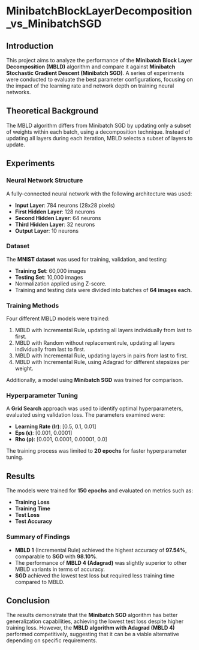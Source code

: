 # MinibatchBlockLayerDecomposition_vs_MinibatchSGD

## Introduction
This project aims to analyze the performance of the **Minibatch Block Layer Decomposition (MBLD)** algorithm and compare it against **Minibatch Stochastic Gradient Descent (Minibatch SGD)**. A series of experiments were conducted to evaluate the best parameter configurations, focusing on the impact of the learning rate and network depth on training neural networks.

## Theoretical Background
The MBLD algorithm differs from Minibatch SGD by updating only a subset of weights within each batch, using a decomposition technique. Instead of updating all layers during each iteration, MBLD selects a subset of layers to update.

## Experiments
### Neural Network Structure
A fully-connected neural network with the following architecture was used:
- **Input Layer**: 784 neurons (28x28 pixels)
- **First Hidden Layer**: 128 neurons
- **Second Hidden Layer**: 64 neurons
- **Third Hidden Layer**: 32 neurons
- **Output Layer**: 10 neurons

### Dataset
The **MNIST dataset** was used for training, validation, and testing:
- **Training Set**: 60,000 images
- **Testing Set**: 10,000 images
- Normalization applied using Z-score.
- Training and testing data were divided into batches of **64 images each**.

### Training Methods
Four different MBLD models were trained:
1. MBLD with Incremental Rule, updating all layers individually from last to first.
2. MBLD with Random without replacement rule, updating all layers individually from last to first.
3. MBLD with Incremental Rule, updating layers in pairs from last to first.
4. MBLD with Incremental Rule, using Adagrad for different stepsizes per weight.

Additionally, a model using **Minibatch SGD** was trained for comparison.

### Hyperparameter Tuning
A **Grid Search** approach was used to identify optimal hyperparameters, evaluated using validation loss. The parameters examined were:
- **Learning Rate (lr)**: [0.5, 0.1, 0.01]
- **Eps (ϵ)**: [0.001, 0.0001]
- **Rho (ρ)**: [0.001, 0.0001, 0.00001, 0.0]

The training process was limited to **20 epochs** for faster hyperparameter tuning.

## Results
The models were trained for **150 epochs** and evaluated on metrics such as:
- **Training Loss**
- **Training Time**
- **Test Loss**
- **Test Accuracy**

### Summary of Findings
- **MBLD 1** (Incremental Rule) achieved the highest accuracy of **97.54%**, comparable to **SGD** with **98.10%**.
- The performance of **MBLD 4 (Adagrad)** was slightly superior to other MBLD variants in terms of accuracy.
- **SGD** achieved the lowest test loss but required less training time compared to MBLD.

## Conclusion
The results demonstrate that the **Minibatch SGD** algorithm has better generalization capabilities, achieving the lowest test loss despite higher training loss. However, the **MBLD algorithm with Adagrad (MBLD 4)** performed competitively, suggesting that it can be a viable alternative depending on specific requirements.

